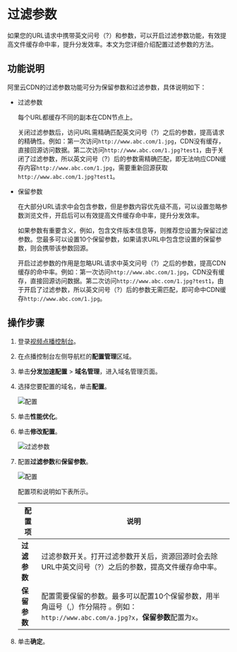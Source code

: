 # 过滤参数

如果您的URL请求中携带英文问号（?）和参数，可以开启过滤参数功能，有效提高文件缓存命中率，提升分发效率。本文为您详细介绍配置过滤参数的方法。

## 功能说明

阿里云CDN的过滤参数功能可分为保留参数和过滤参数，具体说明如下：

-   过滤参数

    每个URL都缓存不同的副本在CDN节点上。

    关闭过滤参数后，访问URL需精确匹配英文问号（?）之后的参数，提高请求的精确性。例如：第一次访问`http://www.abc.com/1.jpg`，CDN没有缓存，直接回源访问数据。第二次访问`http://www.abc.com/1.jpg?test1`，由于关闭了过滤参数，所以英文问号（?）后的参数需精确匹配，即无法响应CDN缓存内容`http://www.abc.com/1.jpg`，需要重新回源获取`http://www.abc.com/1.jpg?test1`。

-   保留参数

    在大部分URL请求中会包含参数，但是参数内容优先级不高，可以设置忽略参数浏览文件，开启后可以有效提高文件缓存命中率，提升分发效率。

    如果参数有重要含义，例如，包含文件版本信息等，则推荐您设置为保留过滤参数。您最多可以设置10个保留参数，如果请求URL中包含您设置的保留参数，则会携带该参数回源。

    开启过滤参数的作用是忽略URL请求中英文问号（?）之后的参数，提高CDN缓存的命中率。例如：第一次访问`http://www.abc.com/1.jpg`，CDN没有缓存，直接回源访问数据。第二次访问`http://www.abc.com/1.jpg?test1`，由于开启了过滤参数，所以英文问号（?）后的参数无需匹配，即可命中CDN缓存`http://www.abc.com/1.jpg`。


## 操作步骤

1.  登录[视频点播控制台](https://vod.console.aliyun.com/)。

2.  在点播控制台左侧导航栏的**配置管理**区域。

3.  单击**分发加速配置** \> **域名管理**，进入域名管理页面。

4.  选择您要配置的域名，单击**配置**。

    ![配置](https://static-aliyun-doc.oss-accelerate.aliyuncs.com/assets/img/zh-CN/1277415061/p180549.png)

5.  单击**性能优化**。

6.  单击**修改配置**。

    ![过滤参数](https://static-aliyun-doc.oss-accelerate.aliyuncs.com/assets/img/zh-CN/1277415061/p181763.png)

7.  配置**过滤参数**和**保留参数**。

    ![配置](https://static-aliyun-doc.oss-accelerate.aliyuncs.com/assets/img/zh-CN/1277415061/p181765.png)

    配置项和说明如下表所示。

    |配置项|说明|
    |---|--|
    |**过滤参数**|过滤参数开关。打开过滤参数开关后，资源回源时会去除URL中英文问号（?）之后的参数，提高文件缓存命中率。|
    |**保留参数**|配置需要保留的参数。最多可以配置10个保留参数，用半角逗号（,）作分隔符 。例如：`http://www.abc.com/a.jpg?x`，**保留参数**配置为`x`。|

8.  单击**确定**。


